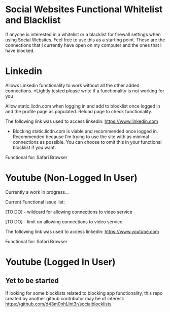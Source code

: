 # Social Websites Functional Whitelist and Blacklist

If anyone is interested in a whitelist or a blacklist for firewall settings when using Social Websites. Feel free to use this as a starting point. These are the connections that I currently have open on my computer and the ones that I have blocked.

# Linkedin

Allows Linkedin functionality to work without all the other added connections. *Lightly tested please write if a functionality is not working for you


Allow static.licdn.com when logging in and add to blocklist once logged in and the profile page as populated. Reload page to check functionality.

The following link was used to access linkedin: https://www.linkedin.com

* Blocking static.licdn.com is viable and recommended once logged in. Recommended because I'm trying to use the site with as minimal connections as possible. You can choose to omit this in your functional blocklist if you want.

Functional for: Safari Browser

# Youtube (Non-Logged In User)

Currently a work in progress...

Current Functional issue list:

[TO DO] - wildcard for allowing connections to video service

[TO DO] - limit on allowing connections to video service

The following link was used to access linkedin: https://www.youtube.com

Functional for: Safari Browser

# Youtube (Logged In User)

## Yet to be started


If looking for some blocklists related to blocking app functionality, this repo created by another github contributor may be of interest: https://github.com/d43m0nhLInt3r/socialblocklists



